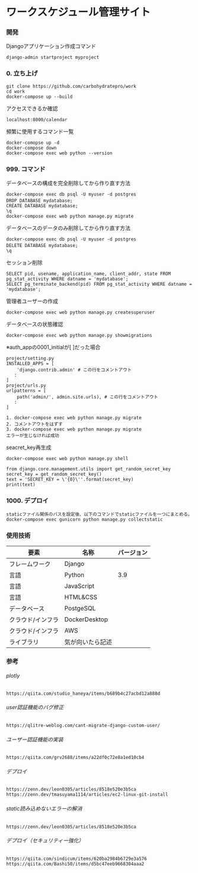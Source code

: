 # ワークスケジュール管理サイト

### 開発
Djangoアプリケーション作成コマンド
```text
django-admin startproject myproject
```
### 0. 立ち上げ
```text
git clone https://github.com/carbohydratepro/work
cd work
docker-compose up --build
```
アクセスできるか確認
```text
localhost:8000/calendar
```
頻繁に使用するコマンド一覧
```text
docker-comopse up -d
docker-compose down
docker-compose exec web python --version
```

### 999. コマンド
データベースの構成を完全削除してから作り直す方法
```text
docker-compose exec db psql -U myuser -d postgres
DROP DATABASE mydatabase;　
CREATE DATABASE mydatabase;
\q
docker-compose exec web python manage.py migrate
```

データベースのデータのみ削除してから作り直す方法
```text
docker-compose exec db psql -U myuser -d postgres
DELETE DATABASE mydatabase;　
\q
```

セッション削除
```text
SELECT pid, usename, application_name, client_addr, state FROM pg_stat_activity WHERE datname = 'mydatabase';
SELECT pg_terminate_backend(pid) FROM pg_stat_activity WHERE datname = 'mydatabase';
```

管理者ユーザーの作成
```text
docker-compose exec web python manage.py createsuperuser
```

データベースの状態確認
```text
docker-compose exec web python manage.py showmigrations
```
※auth_appの0001_initialが[ ]だった場合
```text
project/setting.py
INSTALLED_APPS = [
    'django.contrib.admin' # この行をコメントアウト
   :
]
project/urls.py
urlpatterns = [
    path('admin/', admin.site.urls), # この行をコメントアウト
   :
]

1. docker-compose exec web python manage.py migrate
2. コメントアウトをはずす
3. docker-compose exec web python manage.py migrate
エラーが生じなければ成功
```

seacret_key再生成
```text
docker-compose exec web python manage.py shell

from django.core.management.utils import get_random_secret_key
secret_key = get_random_secret_key()
text = 'SECRET_KEY = \'{0}\''.format(secret_key)
print(text)
```

### 1000. デプロイ
```text
staticファイル関係のパスを設定後、以下のコマンドでstaticファイルを一つにまとめる。
docker-compose exec gunicorn python manage.py collectstatic
```

### 使用技術
   | 要素 | 名称 | バージョン |
   |---|---|---|
   | フレームワーク | Django |  |
   | 言語 | Python | 3.9 |
   | 言語 | JavaScript |  |
   | 言語 | HTML&CSS |  |
   | データベース | PostgeSQL |  |
   | クラウド/インフラ | DockerDesktop |  |
   | クラウド/インフラ | AWS |  |
   | ライブラリ | 気が向いたら記述 |  |
   
### 参考
###### plotly
```text
https://qiita.com/studio_haneya/items/b689b4c27acbd12a888d
```

###### user認証機能のバグ修正
```text
https://qlitre-weblog.com/cant-migrate-django-custom-user/
```

###### ユーザー認証機能の実装
```text
https://qiita.com/grv2688/items/a22df0c72e8a1ed10cb4
```

###### デプロイ
```text
https://zenn.dev/leon0305/articles/8518e520e3b5ca
https://zenn.dev/tmasuyama1114/articles/ec2-linux-git-install
```

###### static読み込めないエラーの解消
```text
https://zenn.dev/leon0305/articles/8518e520e3b5ca
```

###### デプロイ（セキュリティー強化）
```text
https://qiita.com/sindicum/items/620ba2984b6729e3a576
https://qiita.com/Bashi50/items/d5bc47eeb9668304aaa2
```
